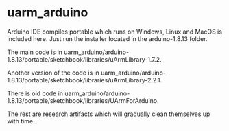 # uarm_arduino

Arduino IDE compiles portable which runs on Windows, Linux and MacOS is included here. Just run the installer located in the arduino-1.8.13 folder.

The main code is in uarm_arduino/arduino-1.8.13/portable/sketchbook/libraries/uArmLibrary-1.7.2.

Another version of the code is in uarm_arduino/arduino-1.8.13/portable/sketchbook/libraries/uArmLibrary-2.2.1.

There is old code in uarm_arduino/arduino-1.8.13/portable/sketchbook/libraries/UArmForArduino.

The rest are research artifacts which will gradually clean themselves up with time.

